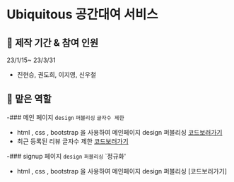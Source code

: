 # Ubiquitous 공간대여 서비스

## 📆 제작 기간 & 참여 인원

23/1/15~ 23/3/31
+ 진현승, 권도희, 이지영, 신우철

## 💪 맡은 역할

-### 메인 페이지
`design` `퍼블리싱` `글자수 제한`
+ html , css , bootstrap 을 사용하여 메인페이지 design 퍼블리싱
[코드보러가기](https://github.com/hyeonseung2/TeamProject_acorn3/blob/master/TeamProject_SpaceRental/src/main/webapp/WEB-INF/views/home.jsp)
+ 최근 등록된 리뷰 글자수 제한
[코드보러가기](https://github.com/hyeonseung2/TeamProject_acorn3/blob/master/TeamProject_SpaceRental/src/main/webapp/WEB-INF/views/home.jsp.py#L258)

-### signup 페이지
`design` `퍼블리싱` `정규화'
+ html , css , bootstrap 을 사용하여 메인페이지 design 퍼블리싱 
[코드보러가기]
